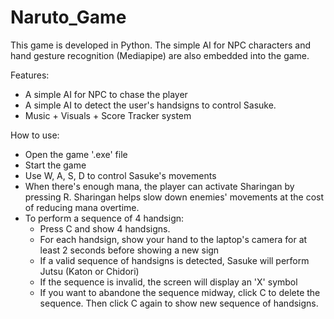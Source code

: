 # Naruto_Game
This game is developed in Python. The simple AI for NPC characters and hand gesture recognition (Mediapipe) are also embedded into the game.

Features: 
- A simple AI for NPC to chase the player
- A simple AI to detect the user's handsigns to control Sasuke. 
- Music + Visuals + Score Tracker system 

How to use:
- Open the game '.exe' file
- Start the game
- Use W, A, S, D to control Sasuke's movements
- When there's enough mana, the player can activate Sharingan by pressing R. 
  Sharingan helps slow down enemies' movements at the cost of reducing mana overtime.
- To perform a sequence of 4 handsign:
  - Press C and show 4 handsigns. 
  - For each handsign, show your hand to the laptop's camera for at least 2 seconds before showing a new sign
  - If a valid sequence of handsigns is detected, Sasuke will perform Jutsu (Katon or Chidori)
  - If the sequence is invalid, the screen will display an 'X' symbol
  - If you want to abandone the sequence midway, click C to delete the sequence. Then click C again to show new sequence of handsigns.
